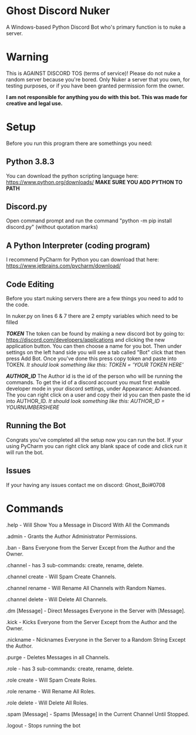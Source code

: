 # Ghost Discord Nuker
A Windows-based Python Discord Bot who's primary function is to nuke a server.

# Warning
This is AGAINST DISCORD TOS (terms of service)! Please do not nuke a random server because you're bored. Only Nuker a server that you own, for testing purposes, or if you have been granted permission form the owner.

**I am not responsible for anything you do with this bot. This was made for creative and legal use.**

# Setup

Before you run this program there are somethings you need:

## Python 3.8.3 
You can download the python scripting language here: https://www.python.org/downloads/ **MAKE SURE YOU ADD PYTHON TO PATH**

## Discord.py
Open command prompt and run the command "python -m pip install discord.py" (without quotation marks)

## A Python Interpreter (coding program)
I recommend PyCharm for Python you can download that here: https://www.jetbrains.com/pycharm/download/ 

## Code Editing
Before you start nuking servers there are a few things you need to add to the code.

In nuker.py on lines 6 & 7 there are 2 empty variables which need to be filled

***TOKEN*** The token can be found by making a new discord bot by going to: https://discord.com/developers/applications and clicking the new application button. You can then choose a name for you bot. Then under settings on the left hand side you will see a tab called "Bot" click that then press Add Bot. Once you've done this press copy token and paste into TOKEN. 
*It should look something like this: TOKEN = 'YOUR TOKEN HERE'*

***AUTHOR_ID*** The Author id is the id of the person who will be running the commands. To get the id of a discord account you must first enable developer mode in your discord settings, under Appearance: Advanced. The you can right click on a user and copy their id you can then paste the id into AUTHOR_ID. 
*It should look something like this: AUTHOR_ID = YOURNUMBERSHERE*

## Running the Bot
Congrats you've completed all the setup now you can run the bot.
If your using PyCharm you can right click any blank space of code and click run it will run the bot.

## Issues
If your having any issues contact me on discord: Ghost_Boi#0708

# Commands
.help - Will Show You a Message in Discord With All the Commands

.admin - Grants the Author Administrator Permissions.

.ban - Bans Everyone from the Server Except from the Author and the Owner.

.channel - has 3 sub-commands: create, rename, delete.

.channel create - Will Spam Create Channels.

.channel rename - Will Rename All Channels with Random Names.

.channel delete - Will Delete All Channels.

.dm [Message] - Direct Messages Everyone in the Server with [Message].

.kick - Kicks Everyone from the Server Except from the Author and the Owner.

.nickname - Nicknames Everyone in the Server to a Random String Except the Author.

.purge - Deletes Messages in  all Channels.

.role - has 3 sub-commands: create, rename, delete.

.role create - Will Spam Create Roles.

.role rename - Will Rename All Roles.

.role delete - Will Delete All Roles.

.spam [Message] - Spams [Message] in the Current Channel Until Stopped.

.logout - Stops running the bot
